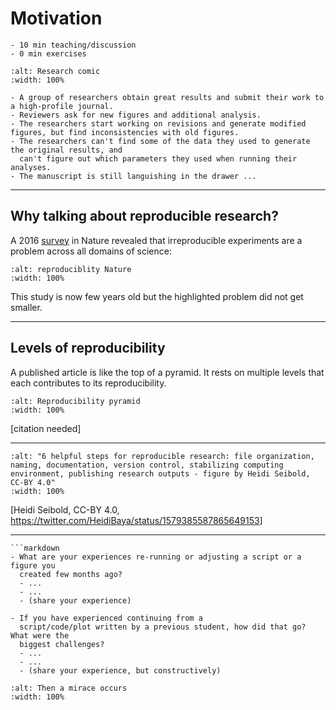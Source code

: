 # Motivation

```{instructor-note}
- 10 min teaching/discussion
- 0 min exercises
```

```{figure} img/research_comic_phd.gif
:alt: Research comic
:width: 100%
```

```{admonition} A scary anecdote
- A group of researchers obtain great results and submit their work to a high-profile journal.
- Reviewers ask for new figures and additional analysis.
- The researchers start working on revisions and generate modified figures, but find inconsistencies with old figures.
- The researchers can't find some of the data they used to generate the original results, and
  can't figure out which parameters they used when running their analyses.
- The manuscript is still languishing in the drawer ...
```

---

## Why talking about reproducible research?

A 2016
[survey](http://www.nature.com/news/1-500-scientists-lift-the-lid-on-reproducibility-1.19970)
in Nature revealed that irreproducible experiments are a problem across all
domains of science:

```{figure} img/reproducibility_nature.jpg
:alt: reproduciblity Nature
:width: 100%
```

This study is now few years old but the highlighted problem did not get
smaller.

---

## Levels of reproducibility

A published article is like the top of a pyramid. It rests on multiple
levels that each contributes to its reproducibility.

```{figure} img/repro-pyramid.png
:alt: Reproducibility pyramid
:width: 100%
```

[citation needed]

---

```{figure} img/reproducible-research.jpg
:alt: "6 helpful steps for reproducible research: file organization, naming, documentation, version control, stabilizing computing environment, publishing research outputs - figure by Heidi Seibold, CC-BY 4.0"
:width: 100%
```

[Heidi Seibold, CC-BY 4.0, <https://twitter.com/HeidiBaya/status/1579385587865649153>]

---

````{discussion} Discuss in collaborative document or with your team members
```markdown
- What are your experiences re-running or adjusting a script or a figure you
  created few months ago?
  - ...
  - ...
  - (share your experience)

- If you have experienced continuing from a
  script/code/plot written by a previous student, how did that go? What were the
  biggest challenges?
  - ...
  - ...
  - (share your experience, but constructively)
````

```{figure} img/Miracle.jpg
:alt: Then a mirace occurs
:width: 100%
```
